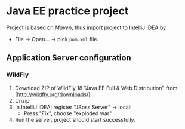 # Java EE practice project
Project is based on *Maven*, thus import project to IntelliJ IDEA by:
* File -> Open... -> pick `pom.xml` file.

## Application Server configuration

### WildFly

1. Download ZIP of WildFly 18 "Java EE Full & Web Distribution" from: [http://wildfly.org/downloads/]
2. Unzip
3. In IntelliJ IDEA: register "JBoss Server" -> local:
    * Press "Fix", choose "exploded war"
4. Run the server, project should start successfully.
